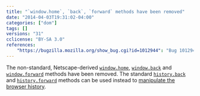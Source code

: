 ```yaml
---
title: "`window.home`, `back`, `forward` methods have been removed"
date: "2014-04-03T19:31:02-04:00"
categories: ["dom"]
tags: []
versions: "31"
cclicense: "BY-SA 3.0"
references:
    "https://bugzilla.mozilla.org/show_bug.cgi?id=1012944": "Bug 1012944 – User login and account creation on deezer.com broken since Firefox 30.0b1, say home.display is not a function"
---
```

The non-standard, Netscape-derived [`window.home`](https://developer.mozilla.org/en-US/docs/Web/API/window/home), [`window.back`](https://developer.mozilla.org/en-US/docs/Web/API/window/back) and [`window.forward`](https://developer.mozilla.org/en-US/docs/Web/API/window/forward) methods have been removed. The standard [`history.back`](https://developer.mozilla.org/en-US/docs/Web/API/history/back) and [`history.forward`](https://developer.mozilla.org/en-US/docs/Web/API/history/forward) methods can be used instead to [manipulate the browser history](https://developer.mozilla.org/en-US/docs/Web/Guide/API/DOM/Manipulating_the_browser_history).
